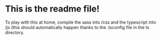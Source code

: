 # This is the readme file!

To play with this at home, compile the sass into /css and the typescript into /js (this should automatically happen thanks to the .tsconfig file in the ts directory.
